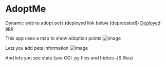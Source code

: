 # AdoptMe
Dynamic web to adopt pets (deployed link below [deprecated])
[Deployed app](http://anakena.dcc.uchile.cl/~nzenteno/)

This app uses a map to show adoption points
![image](https://user-images.githubusercontent.com/43146103/172016144-c3f0380f-617c-4a74-9f38-c5f8faa4a58b.png)

Lets you add pets information
![image](https://user-images.githubusercontent.com/43146103/172016225-1a7e6e02-6cbd-47a4-b1bc-c4f3e8f44d38.png)

And lets you see stats (see CGI .py files and htdocs JS files)
